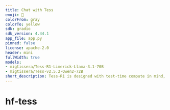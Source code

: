```yaml
---
title: Chat with Tess
emoji: 🔸
colorFrom: gray
colorTo: yellow
sdk: gradio
sdk_version: 4.44.1
app_file: app.py
pinned: false
license: apache-2.0
header: mini
fullWidth: true
models:
- migtissera/Tess-R1-Limerick-Llama-3.1-70B
- migtissera/Tess-v2.5.2-Qwen2-72B
short_description: Tess-R1 is designed with test-time compute in mind, and has the capabilities to produce a Chain-of-Thought (CoT) reasoning before producing the final output.
---
```

# hf-tess


